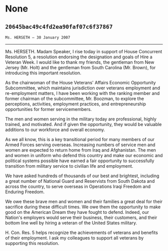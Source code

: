 # None
## `20645bac49c4fd2ea90faf07c6f37867`
`Ms. HERSETH — 30 January 2007`

---


Ms. HERSETH. Madam Speaker, I rise today in support of House 
Concurrent Resolution 5, a resolution endorsing the designation and 
goals of Hire a Veteran Week. I would like to thank my friends, the 
gentleman from New Jersey (Mr. Holt) and the gentleman from South 
Carolina (Mr. Brown), for introducing this important resolution.

As the chairwoman of the House Veterans' Affairs Economic Opportunity 
Subcommittee, which maintains jurisdiction over veterans employment and 
re-employment matters, I have been working with the ranking member and 
former chairman of the subcommittee, Mr. Boozman, to explore the 
perceptions, activities, employment practices, and entrepreneurship 
opportunities for former servicemembers.

The men and women serving in the military today are professional, 
highly trained, and motivated. And if given the opportunity, they would 
be valuable additions to our workforce and overall economy.

As we all know, this is a key transitional period for many members of 
our Armed Forces serving overseas. Increasing numbers of service men 
and women are expected to return home from Iraq and Afghanistan. The 
men and women in uniform who defend this country and make our economic 
and political systems possible have earned a fair opportunity to 
successfully transition from military service to civilian life and 
employment.

We have asked hundreds of thousands of our best and brightest, 
including a great number of National Guard and Reservists from South 
Dakota and across the country, to serve overseas in Operations Iraqi 
Freedom and Enduring Freedom.

We owe these brave men and women and their families a great deal for 
their sacrifice during these difficult times. We owe them the 
opportunity to make good on the American Dream they have fought to 
defend. Indeed, our Nation's employers would serve their business, 
their customers, and their bottom line well by hiring a veteran of the 
United States military.

H. Con. Res. 5 helps recognize the achievements of veterans and 
benefits of their employment. I ask my colleagues to support all 
veterans by supporting this resolution.